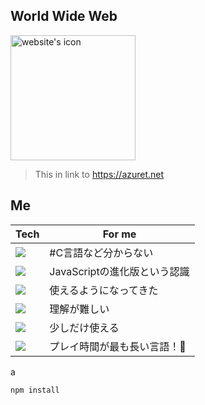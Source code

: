 ## World Wide Web
<a href="https://azuret.net"><img src="https://azuret.net/favicon.ico" alt="website's icon" width="200" height="200"></a>

> This in link to https://azuret.net

## Me
  | Tech | For me |
  |--------|--------|
  | <img src="https://img.shields.io/badge/-Unity-000000.svg?logo=unity&style=for-the-badge"> | #C言語など分からない |
  | <img src="https://img.shields.io/badge/-Typescript-ffffff.svg?logo=typescript&style=for-the-badge"> | JavaScriptの進化版という認識 |
  | <img src="https://img.shields.io/badge/-TailwindCSS-ffffff.svg?logo=tailwindCSS&style=for-the-badge"> | 使えるようになってきた |
  | <img src="https://img.shields.io/badge/-Next.js-000000.svg?logo=next.js&style=for-the-badge"> | 理解が難しい |
  | <img src="https://img.shields.io/badge/-Javascript-000000.svg?logo=javascript&style=for-the-badge"> | 少しだけ使える |
  | <img src="https://img.shields.io/badge/-Python-ffd343.svg?logo=Python&style=for-the-badge"> | プレイ時間が最も長い言語！🥇 |
a

```
npm install 
```
